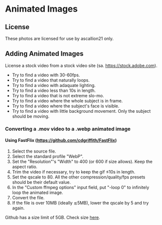 ﻿# Animated Images

## License

These photos are licensed for use by ascallion21 only.

## Adding Animated Images

License a stock video from a stock video site (sa. https://stock.adobe.com).
- Try to find a video with 30-60fps.
- Try to find a video that naturally loops.
- Try to find a video with adaquate lighting.
- Try to find a video less than 10s in length.
- Try to find a video that is not extreme slo-mo.
- Try to find a video where the whole subject is in frame.
- Try to find a video where the subject's face is visible.
- Try to find a video with little background movement. Only the subject should be moving.

### Converting a .mov video to a .webp animated image

#### Using FastFlix (https://github.com/cdgriffith/FastFlix)

1. Select the source file. 
1. Select the standard profile "WebP".
1. Set the "Resolution"'s "Width" to 400 (or 600 if size allows). Keep the aspect ratio.
1. Trim the video if necessary, try to keep the gif ≤10s in length.
1. Set the qscale to 80. All the other compression/quality/fps presets should be their default value.
1. In the "Custom ffmpeg options" input field, put "-loop 0" to infinitely loop the animated image.
1. Convert the file.
1. If the file is over 10MB (ideally ≲5MB), lower the qscale by 5 and try again.

Github has a size limit of 5GB. Check size [here](https://github.com/settings/repositories).

